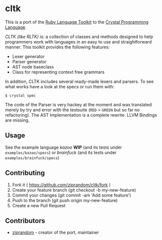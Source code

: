 # cltk

This is a port of the [Ruby Language Toolkit](https://github.com/chriswailes/RLTK) to the [Crystal Programming Language](http://crystal-lang.org/).

*CLTK (like RLTK) is:* a collection of classes and methods designed to help programmers work with languages in an easy to use and straightforward manner.  This toolkit provides the following features:

* Lexer generator
* Parser generator
* AST node baseclass
* Class for representing context free grammars

In addition, CLTK includes several ready-made lexers and parsers. To see what works have a look at the specs or run them with:

```crystal
$ crystal spec
```

The code of the Parser is very hackey at the moment and was translated merely by try and error with the testsuite (`RED` > `GREEN` but so far no refactoring). The AST Implementation is a complete rewrite. LLVM Bindings are missing.

## Usage

See the example language *kazoo* **WIP** (and its tests under `examples/kazoo/specs`) or *brainfuck* (and its tests under `examples/brainfuck/specs`)

## Contributing

1. Fork it ( https://github.com/ziprandom/cltk/fork )
2. Create your feature branch (git checkout -b my-new-feature)
3. Commit your changes (git commit -am 'Add some feature')
4. Push to the branch (git push origin my-new-feature)
5. Create a new Pull Request

## Contributors

- [ziprandom](https://github.com/ziprandom)  - creator of the port, maintainer
